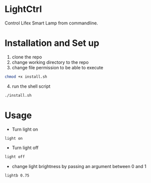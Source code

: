 # LightCtrl
Control Lifex Smart Lamp from commandline.

# Installation and Set up
1. clone the repo
2. change working directory to the repo
3. change file permission to be able to execute
```bash
chmod +x install.sh
```
4. run the shell script
```bash
./install.sh
```

# Usage
- Turn light on
```bash
light on
```

- Turn light off
```bash
light off
```

- change light brightness by passing an argument between 0 and 1
```bash
lightb 0.75
```
